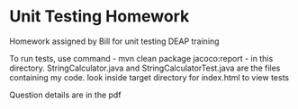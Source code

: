 # Unit Testing Homework
 Homework assigned by Bill for unit testing DEAP training 
 
 
To run tests, use command - mvn clean package jacoco:report - in this directory.
StringCalculator.java and StringCalculatorTest.java are the files containing my code.
look inside target directory for index.html to view tests

Question details are in the pdf